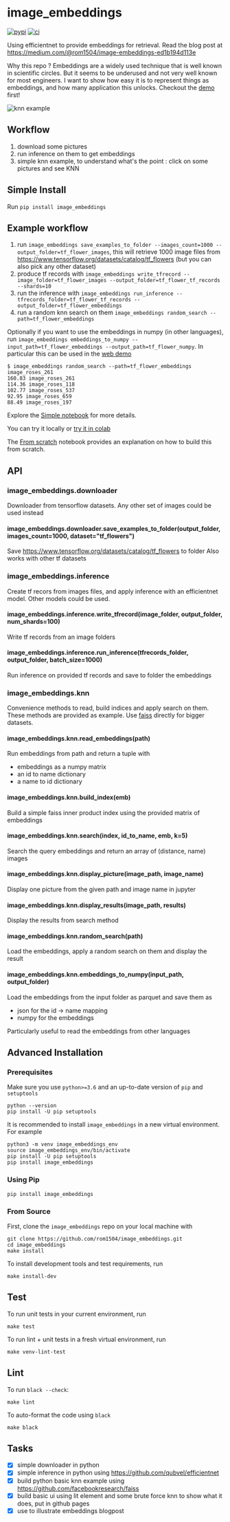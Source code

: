 # image_embeddings
[![pypi](https://img.shields.io/pypi/v/image_embeddings.svg)](https://pypi.python.org/pypi/image_embeddings)
[![ci](https://github.com/rom1504/image_embeddings/workflows/Continuous%20integration/badge.svg)](https://github.com/rom1504/image_embeddings/actions?query=workflow%3A%22Continuous+integration%22)


Using efficientnet to provide embeddings for retrieval. Read the blog post at https://medium.com/@rom1504/image-embeddings-ed1b194d113e

Why this repo ? Embeddings are a widely used technique that is well known in scientific circles. But it seems to be underused and not very well known for most engineers. I want to show how easy it is to represent things as embeddings, and how many application this unlocks. Checkout the [demo](https://rom1504.github.io/image_embeddings/) first!

![knn example](knn_example.png)

## Workflow
1. download some pictures
2. run inference on them to get embeddings
3. simple knn example, to understand what's the point : click on some pictures and see KNN

## Simple Install

Run `pip install image_embeddings`

## Example workflow

1. run `image_embeddings save_examples_to_folder --images_count=1000 --output_folder=tf_flower_images`, this will retrieve 1000 image files from https://www.tensorflow.org/datasets/catalog/tf_flowers (but you can also pick any other dataset)
2. produce tf records with `image_embeddings write_tfrecord --image_folder=tf_flower_images --output_folder=tf_flower_tf_records --shards=10`
3. run the inference with `image_embeddings run_inference --tfrecords_folder=tf_flower_tf_records --output_folder=tf_flower_embeddings`
4. run a random knn search on them `image_embeddings random_search --path=tf_flower_embeddings`

Optionally if you want to use the embeddings in numpy (in other languages), run `image_embeddings embeddings_to_numpy --input_path=tf_flower_embeddings --output_path=tf_flower_numpy`. In particular this can be used in the [web demo](https://github.com/rom1504/image_embeddings/tree/web)

```
$ image_embeddings random_search --path=tf_flower_embeddings
image_roses_261
160.83 image_roses_261
114.36 image_roses_118
102.77 image_roses_537
92.95 image_roses_659
88.49 image_roses_197
```

Explore the [Simple notebook](notebooks/using_the_lib.ipynb) for more details.

You can try it locally or [try it in colab](https://colab.research.google.com/github/rom1504/image_embeddings/blob/master/notebooks/using_the_lib.ipynb)

The [From scratch](notebooks/from_scratch.ipynb) notebook provides an explanation on how to build this from scratch.

## API

### image_embeddings.downloader

Downloader from tensorflow datasets. Any other set of images could be used instead

#### image_embeddings.downloader.save_examples_to_folder(output_folder, images_count=1000, dataset="tf_flowers")

Save https://www.tensorflow.org/datasets/catalog/tf_flowers to folder
Also works with other tf datasets

### image_embeddings.inference

Create tf recors from images files, and apply inference with an efficientnet model. Other models could be used.

#### image_embeddings.inference.write_tfrecord(image_folder, output_folder, num_shards=100)

Write tf records from an image folders

#### image_embeddings.inference.run_inference(tfrecords_folder, output_folder, batch_size=1000)

Run inference on provided tf records and save to folder the embeddings

### image_embeddings.knn

Convenience methods to read, build indices and apply search on them. These methods are provided as example.
Use [faiss](https://github.com/facebookresearch/faiss) directly for bigger datasets.

#### image_embeddings.knn.read_embeddings(path)

Run embeddings from path and return a tuple with 
* embeddings as a numpy matrix
* an id to name dictionary
* a name to id dictionary

#### image_embeddings.knn.build_index(emb)

Build a simple faiss inner product index using the provided matrix of embeddings

#### image_embeddings.knn.search(index, id_to_name, emb, k=5)

Search the query embeddings and return an array of (distance, name) images

#### image_embeddings.knn.display_picture(image_path, image_name)

Display one picture from the given path and image name in jupyter

#### image_embeddings.knn.display_results(image_path, results)

Display the results from search method

#### image_embeddings.knn.random_search(path)

Load the embeddings, apply a random search on them and display the result

#### image_embeddings.knn.embeddings_to_numpy(input_path, output_folder)

Load the embeddings from the input folder as parquet and save them as
* json for the id -> name mapping
* numpy for the embeddings

Particularly useful to read the embeddings from other languages

## Advanced Installation

### Prerequisites

Make sure you use `python>=3.6` and an up-to-date version of `pip` and
`setuptools`

    python --version
    pip install -U pip setuptools

It is recommended to install `image_embeddings` in a new virtual environment. For
example

    python3 -m venv image_embeddings_env
    source image_embeddings_env/bin/activate
    pip install -U pip setuptools
    pip install image_embeddings

### Using Pip

    pip install image_embeddings

### From Source

First, clone the `image_embeddings` repo on your local machine with

    git clone https://github.com/rom1504/image_embeddings.git
    cd image_embeddings
    make install

To install development tools and test requirements, run

    make install-dev

## Test

To run unit tests in your current environment, run

    make test

To run lint + unit tests in a fresh virtual environment,
run

    make venv-lint-test

## Lint

To run `black --check`:

    make lint

To auto-format the code using `black`

    make black

## Tasks

* [x] simple downloader in python
* [x] simple inference in python using https://github.com/qubvel/efficientnet
* [x] build python basic knn example using https://github.com/facebookresearch/faiss
* [x] build basic ui using lit element and some brute force knn to show what it does, put in github pages
* [x] use to illustrate embeddings blogpost
